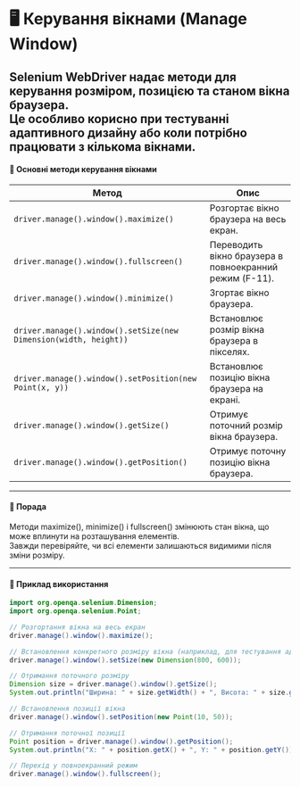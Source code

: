 # 🖥️ Керування вікнами (Manage Window)  
Selenium WebDriver надає методи для керування розміром, позицією та станом вікна браузера.  
Це особливо корисно при тестуванні адаптивного дизайну або коли потрібно працювати з кількома вікнами.
---
#### 📌 Основні методи керування вікнами

| Метод                                                      | Опис                                                    |
|-------------------------------------------------------------|---------------------------------------------------------|
| `driver.manage().window().maximize()`                       | Розгортає вікно браузера на весь екран.                 |
| `driver.manage().window().fullscreen()`                     | Переводить вікно браузера в повноекранний режим (F-11). |
| `driver.manage().window().minimize()`                       | Згортає вікно браузера.                                 |
| `driver.manage().window().setSize(new Dimension(width, height))` | Встановлює розмір вікна браузера в пікселях.            |
| `driver.manage().window().setPosition(new Point(x, y))`     | Встановлює позицію вікна браузера на екрані.            |
| `driver.manage().window().getSize()`                        | Отримує поточний розмір вікна браузера.                 |
| `driver.manage().window().getPosition()`                    | Отримує поточну позицію вікна браузера.                 |

---
#### 🧠 Порада  
Методи maximize(), minimize() і fullscreen() змінюють стан вікна, що може вплинути на розташування елементів.  
Завжди перевіряйте, чи всі елементи залишаються видимими після зміни розміру.

---
#### 📘 Приклад використання
```java
import org.openqa.selenium.Dimension;
import org.openqa.selenium.Point;

// Розгортання вікна на весь екран
driver.manage().window().maximize();

// Встановлення конкретного розміру вікна (наприклад, для тестування адаптиву)
driver.manage().window().setSize(new Dimension(800, 600));

// Отримання поточного розміру
Dimension size = driver.manage().window().getSize();
System.out.println("Ширина: " + size.getWidth() + ", Висота: " + size.getHeight());

// Встановлення позиції вікна
driver.manage().window().setPosition(new Point(10, 50));

// Отримання поточної позиції
Point position = driver.manage().window().getPosition();
System.out.println("X: " + position.getX() + ", Y: " + position.getY());

// Перехід у повноекранний режим
driver.manage().window().fullscreen();
```
